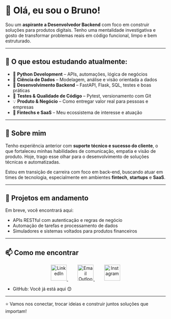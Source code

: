 # 👋 Olá, eu sou o Bruno!

Sou um **aspirante a Desenvolvedor Backend** com foco em construir soluções para produtos digitais. Tenho uma mentalidade investigativa e gosto de transformar problemas reais em código funcional, limpo e bem estruturado.

---

## 🧠 O que estou estudando atualmente:

- 🐍 **Python Development** – APIs, automações, lógica de negócios  
- 🧩 **Ciência de Dados** – Modelagem, análise e visão orientada a dados  
- 🔗 **Desenvolvimento Backend** – FastAPI, Flask, SQL, testes e boas práticas  
- 🧪 **Testes & Qualidade de Código** – Pytest, versionamento com Git  
- 💡 **Produto & Negócio** – Como entregar valor real para pessoas e empresas  
- 💸 **Fintechs e SaaS** – Meu ecossistema de interesse e atuação

---

## 💼 Sobre mim

Tenho experiência anterior com **suporte técnico e sucesso do cliente**, o que fortaleceu minhas habilidades de comunicação, empatia e visão de produto. Hoje, trago esse olhar para o desenvolvimento de soluções técnicas e automatizadas.

Estou em transição de carreira com foco em back-end, buscando atuar em times de tecnologia, especialmente em ambientes **fintech**, **startups** e **SaaS**.

---

## 🚀 Projetos em andamento

Em breve, você encontrará aqui:
- APIs RESTful com autenticação e regras de negócio  
- Automação de tarefas e processamento de dados  
- Simuladores e sistemas voltados para produtos financeiros  

---

## 📫 Como me encontrar

<p align="center">
  <a href="https://www.linkedin.com/in/alves1bruno/" target="_blank" rel="noopener noreferrer" style="margin: 0 15px;">
    <img src="https://cdn.jsdelivr.net/gh/devicons/devicon/icons/linkedin/linkedin-original.svg" alt="LinkedIn" width="50" />
  </a>
  <a href="mailto:bruno.apr@live.com" target="_blank" rel="noopener noreferrer" style="margin: 0 15px;">
    <img src="https://img.icons8.com/?size=100&id=117562&format=png&color=000000" alt="Email Outlook" width="50" />
  </a>
  <a href="https://www.instagram.com/alves.bruno.s/" target="_blank" rel="noopener noreferrer" style="margin: 0 15px;">
    <img src="https://img.icons8.com/?size=100&id=Xy10Jcu1L2Su&format=png&color=000000" alt="Instagram" width="50" />
  </a>
</p>

- GitHub: Você já está aqui 😊

---

⭐ Vamos nos conectar, trocar ideias e construir juntos soluções que importam!
